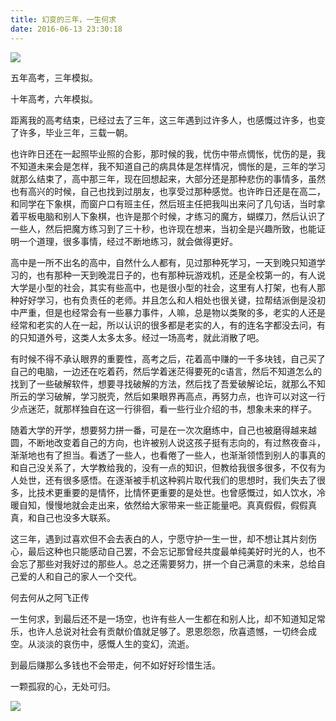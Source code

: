 ```yaml
---
title: 幻变的三年，一生何求
date: 2016-06-13 23:30:18
---
```

![](https://oj5mehwxz.qnssl.com/201606-huanbiandesannianyishengheqiu-01.png)

五年高考，三年模拟。

十年高考，六年模拟。

距离我的高考结束，已经过去了三年，这三年遇到过许多人，也感慨过许多，也变了许多，毕业三年，三载一朝。

也许昨日还在一起照毕业照的合影，那时候的我，忧伤中带点惆怅，忧伤的是，我不知道未来会是怎样，我不知道自己的病具体是怎样情况，惆怅的是，三年的学习就那么结束了，高中那三年，现在回想起来，大部分还是那种悲伤的事情多，虽然也有高兴的时候，自己也找到过朋友，也享受过那种感觉。也许昨日还是在高二，和同学在下象棋，而窗户口有班主任，然后班主任把我叫出来问了几句话，当时拿着平板电脑和别人下象棋，也许是那个时候，才练习的魔方，蝴蝶刀，然后认识了一些人，然后把魔方练习到了三十秒，也许现在想来，当初全是兴趣所致，也能证明一个道理，很多事情，经过不断地练习，就会做得更好。

高中是一所不出名的高中，自然什么人都有，见过那种死学习，一天到晚只知道学习的，也有那种一天到晚混日子的，也有那种玩游戏机，还是全校第一的，有人说大学是小型的社会，其实有些高中，也是很小型的社会，这里有人打架，也有人那种好好学习，也有负责任的老师。并且怎么和人相处也很关键，拉帮结派倒是没初中严重，但是也经常会有一些暴力事件，人嘛，总是物以类聚的多，老实的人还是经常和老实的人在一起，所以认识的很多都是老实的人，有的连名字都没去问，有的只知道外号，这类人太多太多。经过一场高考，就此消散了吧。

有时候不得不承认眼界的重要性，高考之后，花着高中赚的一千多块钱，自己买了自己的电脑，一边还在吃着药，然后学着迷茫得要死的c语言，然后不知道怎么的找到了一些破解软件，想要寻找破解的方法，然后找了吾爱破解论坛，就那么不知所云的学习破解，学习脱壳，然后如果眼界再高点，再努力点，也许可以对这一行少点迷茫，就那样独自在这一行徘徊，看一些行业介绍的书，想象未来的样子。

随着大学的开学，想要努力拼一番，可是在一次次磨练中，自己也被磨得越来越圆，不断地改变着自己的方向，也许被别人说这孩子挺有志向的，有过熬夜奋斗，渐渐地也有了担当。看透了一些人，也看倦了一些人，也渐渐领悟到别人的事真的和自己没关系了，大学教给我的，没有一点的知识，但教给我很多很多，不仅有为人处世，还有很多感悟。在逐渐被手机这种鸦片取代我们的思想时，我们失去了很多，比技术更重要的是情怀，比情怀更重要的是处世。也曾感慨过，如人饮水，冷暖自知，慢慢地就会走出来，依然给大家带来一些正能量吧。真真假假，假假真真，和自己也没多大联系。

这三年，遇到过喜欢但不会去表白的人，宁愿守护一生一世，却不想让其片刻伤心，最后这种也只能感动自己罢，不会忘记那曾经共度最单纯美好时光的人，也不会忘了那些对我好过的那些人。总之还需要努力，拼一个自己满意的未来，总给自己爱的人和自己的家人一个交代。

何去何从之阿飞正传

一生何求，到最后还不是一场空，也许有些人一生都在和别人比，却不知道知足常乐，也许人总说对社会有贡献价值就足够了。恩恩怨怨，欣喜遗憾，一切终会成空。从淡淡的哀伤中，感慨人生的变幻，流逝。

到最后赚那么多钱也不会带走，何不如好好珍惜生活。

一颗孤寂的心，无处可归。

![](https://oj5mehwxz.qnssl.com/201606-huanbiandesannianyishengheqiu-02.png)